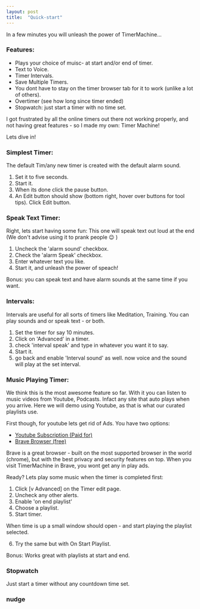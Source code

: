 ```yaml
---
layout: post
title:  "Quick-start"
---
```

In a few minutes you will unleash the power of TimerMachine...


### Features:

- Plays your choice of muisc- at start and/or end of timer.
- Text to Voice.
- Timer Intervals.
- Save Multiple Timers.
- You dont have to stay on the timer browser tab for it to work (unlike a lot of others).
- Overtimer (see how long since timer ended)
- Stopwatch: just start a timer with no time set.

I got frustrated by all the online timers out there not working properly, and not having great features - so I made my own: Timer Machine!

Lets dive in!

### Simplest Timer:
The default Tim/any new timer is created with the default alarm sound.
1. Set it to five seconds.
2. Start it.
3. When its done click the pause button. 
4. An Edit button should show (bottom right, hover over buttons for tool tips). Click Edit button.


### Speak Text Timer:
Right, lets start having some fun:
This one will speak text out loud at the end
(We don't advise using it to prank people :wink: )

1. Uncheck the 'alarm sound' checkbox.
2. Check the 'alarm Speak' checkbox. 
3. Enter whatever text you like. 
4. Start it, and unleash the power of speach!

Bonus: you can speak text and have alarm sounds at the same time if you want.


### Intervals:

Intervals are useful for all sorts of timers like Meditation, Training.
You can play sounds and or speak text - or both.

1. Set the timer for say 10 minutes.
2. Click on 'Advanced' in a timer.
3. check 'interval speak' and type in whatever you want it to say.
4. Start it.
5. go back and enable 'Interval sound' as well. now voice and the sound will play at the set interval.


### Music Playing Timer:

We think this is the most awesome feature so far.
With it you can listen to music videos from Youtube, Podcasts. Infact any site that auto plays when you arrive. Here we will demo using Youtube, as that is what our curated playlists use.

First though, for youtube lets get rid of Ads. You have two options:

- [Youtube Subscription (Paid for)](https://youtube.com)
 - [Brave Browser (free)](https://brave.com)

Brave is a great browser - built on the most supported browser in the world (chrome), but with the best privacy and security features on top. 
When you visit TimerMachine in Brave, you wont get any in play ads.

Ready? Lets play some music when the timer is completed first:

1. Click [v Advanced] on the Timer edit page.
2. Uncheck any other alerts.
3. Enable 'on end playlist'
4. Choose a playlist.
5. Start timer.

When time is up a small window should open - and start playing the playlist selected.

6. Try the same but with On Start Playlist.

Bonus: Works great with playlists at start and end. 

### Stopwatch

Just start a timer without any countdown time set. 

### nudge








